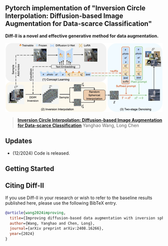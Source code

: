 ## Pytorch implementation of "Inversion Circle Interpolation: Diffusion-based Image Augmentation for Data-scarce Classification"

**Diff-II is a novel and effective generative method for data augmentation.**

![](teaser.jpg)


> [**Inversion Circle Interpolation: Diffusion-based Image Augmentation for Data-scarce Classification**](https://arxiv.org/pdf/2408.16266)
> Yanghao Wang, Long Chen               

## Updates
- (12/2024) Code is released.


## Getting Started




## Citing Diff-II

If you use Diff-II in your research or wish to refer to the baseline results published here, please use the following BibTeX entry.

```BibTeX
@article{wang2024improving,
  title={Improving diffusion-based data augmentation with inversion spherical interpolation},
  author={Wang, Yanghao and Chen, Long},
  journal={arXiv preprint arXiv:2408.16266},
  year={2024}
}
```

